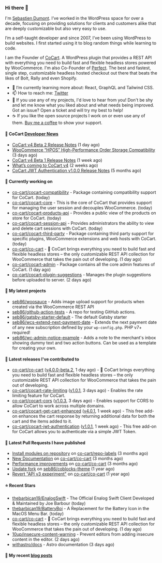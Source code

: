 ### Hi there 👋

I'm [Sebastien Dumont](https://sebastiendumont.com/). I’ve worked in the WordPress space for over a decade, focusing on providing solutions for clients and customers alike that are deeply customizable but also very easy to use.

I’m a self-taught developer and since 2007, I’ve been using WordPress to build websites. I first started using it to blog random things while learning to code.

I am the Founder of [CoCart](https://wordpress.org/plugins/cart-rest-api-for-woocommerce/). A WordPress plugin that provides a REST API with everything you need to build fast and flexible headless stores powered by WooCommerce. I'm also Co-Founder of [Perfect](https://perfectcheckout.com/). The best and fastest, single step, customizable headless hosted checkout out there that beats the likes of Bolt, Rally and even Shopify.

* 🌱 I’m currently learning more about: React, GraphQL and Tailwind CSS.
* 📫 How to reach me: [Twitter](https://twitter.com/sebd86)
* 💬 If you use any of my projects, I'd love to hear from you! Don't be shy and let me know what you liked about and what needs being improved. Got an issue? Open a ticket and will try my best to help!
* ☕ If you like the open source projects I work on or even use any of them. [Buy me a coffee](https://www.buymeacoffee.com/sebastien) to show your support.

#### 🛒 CoCart [Developer News](https://cocart.dev)

- [CoCart v4 Beta 2 Release Notes](https://cocart.dev/cocart-v4-beta-2-release-notes/) (1 day ago)
- [WooCommerce “HPOS” High-Performance Order Storage Compatibility](https://cocart.dev/woocommerce-hpos-high-performance-order-storage-compatibility/) (3 days ago)
- [CoCart v4 Beta 1 Release Notes](https://cocart.dev/cocart-v4-beta-1-release-notes/) (1 week ago)
- [What’s coming to CoCart v4](https://cocart.dev/whats-coming-to-cocart-v4/) (2 weeks ago)
- [CoCart JWT Authentication v1.0.0 Release Notes](https://cocart.dev/cocart-jwt-authentication-v1-0-0-release-notes/) (5 months ago)

#### 👷 Currently working on

- [co-cart/cocart-compatibility](https://github.com/co-cart/cocart-compatibility) - Package containing compatibility support for CoCart. (today)
- [co-cart/cocart-core](https://github.com/co-cart/cocart-core) - This is the core of CoCart that provides support for managing the user session and decouples WooCommerce. (today)
- [co-cart/cocart-products-api](https://github.com/co-cart/cocart-products-api) - Provides a public view of the products on store for CoCart. (today)
- [co-cart/cocart-session-api](https://github.com/co-cart/cocart-session-api) - Provides administrators the ability to view and delete cart sessions with CoCart. (today)
- [co-cart/cocart-third-party](https://github.com/co-cart/cocart-third-party) - Package containing third party support for specific plugins, WooCommerce extensions and web hosts with CoCart. (today)
- [co-cart/co-cart](https://github.com/co-cart/co-cart) - 🛒 CoCart brings everything you need to build fast and flexible headless stores – the only customizable REST API collection for WooCommerce that takes the pain out of developing. (1 day ago)
- [co-cart/cocart-admin](https://github.com/co-cart/cocart-admin) - Package contains all the core admin features of CoCart. (1 day ago)
- [co-cart/cocart-plugin-suggestions](https://github.com/co-cart/cocart-plugin-suggestions) - Manages the plugin suggestions before uploaded to server.  (2 days ago)

#### 🌱 My latest projects

- [seb86/woosauce](https://github.com/seb86/woosauce) - Adds image upload support for products when created via the WooCommerce REST API
- [seb86/github-action-tests](https://github.com/seb86/github-action-tests) - A repo for testing GitHub actions.
- [seb86/gatsby-starter-default](https://github.com/seb86/gatsby-starter-default) - The default Gatsby starter
- [seb86/wcs-extend-next-payment-date](https://github.com/seb86/wcs-extend-next-payment-date) - Extends the next payment date of any new subscription defined by your `wp-config.php`. PHP v7&#43; required!
- [seb86/wc-admin-notice-example](https://github.com/seb86/wc-admin-notice-example) - Adds a note to the merchant&#39;s inbox showing dummy text and two action buttons. Can be used as a template for creating your own.

#### 🔭 Latest releases I've contributed to

- [co-cart/co-cart](https://github.com/co-cart/co-cart) ([v4.0.0-beta.2](https://github.com/co-cart/co-cart/releases/tag/v4.0.0-beta.2), 1 day ago) - 🛒 CoCart brings everything you need to build fast and flexible headless stores – the only customizable REST API collection for WooCommerce that takes the pain out of developing.
- [co-cart/cocart-rate-limiting](https://github.com/co-cart/cocart-rate-limiting) ([v1.0.1](https://github.com/co-cart/cocart-rate-limiting/releases/tag/v1.0.1), 3 days ago) - Enables the rate limiting feature for CoCart.
- [co-cart/cocart-cors](https://github.com/co-cart/cocart-cors) ([v1.0.3](https://github.com/co-cart/cocart-cors/releases/tag/v1.0.3), 3 days ago) - Enables support for CORS to allow CoCart to work across multiple domains.
- [co-cart/cocart-get-cart-enhanced](https://github.com/co-cart/cocart-get-cart-enhanced) ([v4.0.1](https://github.com/co-cart/cocart-get-cart-enhanced/releases/tag/v4.0.1), 1 week ago) - This free add-on enhances the cart response by returning additional data for both the cart and the items added to it.
- [co-cart/cocart-jwt-authentication](https://github.com/co-cart/cocart-jwt-authentication) ([v1.0.1](https://github.com/co-cart/cocart-jwt-authentication/releases/tag/v1.0.1), 1 week ago) - This free add-on for CoCart allows you to authenticate via a simple JWT Token.

#### 🔨 Latest Pull Requests I have published

- [Install modules on repository](https://github.com/co-cart/repo-labels/pull/1) on [co-cart/repo-labels](https://github.com/co-cart/repo-labels) (3 months ago)
- [New Documentation](https://github.com/co-cart/co-cart/pull/377) on [co-cart/co-cart](https://github.com/co-cart/co-cart) (3 months ago)
- [Performance improvements](https://github.com/co-cart/co-cart/pull/376) on [co-cart/co-cart](https://github.com/co-cart/co-cart) (3 months ago)
- [Update fork](https://github.com/seb86/coblocks-theme/pull/2) on [seb86/coblocks-theme](https://github.com/seb86/coblocks-theme) (1 year ago)
- [Revert &#34;API v3 experiment&#34;](https://github.com/co-cart/co-cart/pull/316) on [co-cart/co-cart](https://github.com/co-cart/co-cart) (1 year ago)

#### ⭐ Recent Stars

- [thebarbican19/EnalogSwift](https://github.com/thebarbican19/EnalogSwift) - The Official Enalog Swift Client Developed &amp; Maintained by Joe Barbour (today)
- [thebarbican19/BatteryBoi](https://github.com/thebarbican19/BatteryBoi) - A Replacement for the Battery Icon in the MacOS Menu Bar.  (today)
- [co-cart/co-cart](https://github.com/co-cart/co-cart) - 🛒 CoCart brings everything you need to build fast and flexible headless stores – the only customizable REST API collection for WooCommerce that takes the pain out of developing. (1 day ago)
- [10up/insecure-content-warning](https://github.com/10up/insecure-content-warning) - Prevent editors from adding insecure content in the editor. (2 days ago)
- [withastro/docs](https://github.com/withastro/docs) - Astro documentation (3 days ago)

#### 📜 My recent [blog posts](https://sebastiendumont.com)

